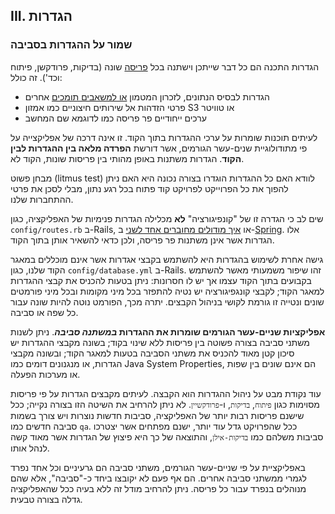 ## III. הגדרות
### שמור על ההגדרות בסביבה

הגדרות התכנה הם כל דבר שייתכן וישתנה בכל [פריסה](./codebase) שונה (בדיקות, פרודקשן, פיתוח וכד'). זה כולל:

* הגדרות לבסיס הנתונים, לזכרון המטמון [או למשאבים תומכים](./backing-services) אחרים
* פרטי הזדהות אל שירותים חיצוניים כמו אמזון S3 או טוויטר
* ערכים ייחודיים פר פריסה כמו לדוגמא שם המחשב

לעיתים תוכנות שומרות על ערכי ההגדרות בתוך הקוד. זו אינה דרכה של אפליקצייה על פי מתודולוגיית שנים-עשר הגורמים, אשר דורשת **הפרדה מלאה בין ההגדרות לבין הקוד**. הגדרות משתנות באופן מהותי בין פריסות שונות, הקוד לא.

מבחן פשוט (litmus test) לוודא האם כל ההגדרות הוגדרו בצורה נכונה היא האם ניתן להפוך את כל הפרוייקט לפרויקט קוד פתוח בכל רגע נתון, מבלי לסכן את פרטי ההתחברות שלנו.

שים לב כי הגדרה זו של "קונפיגורציה" **לא** מכלילה הגדרות פנימיות של האפליקציה, כגון `config/routes.rb` ב-Rails, או [איך מודולים מחוברים אחד לשני](http://docs.spring.io/spring/docs/current/spring-framework-reference/html/beans.html) ב-[Spring](http://spring.io/). אלו הגדרות אשר אינן משתנות פר פריסה, ולכן כדאי להשאיר אותן בתוך הקוד.

גישה אחרת לשימוש בהגדרות היא להשתמש בקבצי אגדרות אשר אינם מוכללים במאגר הקוד שלנו, כגון `config/database.yml` ב-Rails. זהו שיפור משמעותי מאשר להשתמש בקבועים בתוך הקוד עצמו אך יש לו חסרונות: ניתן בטעות להכניס את קבצי ההגדרות למאגר הקוד; לקבצי קונגפיגורציה יש נטיה להתפזר בכל מיני מקומות ובכל מיני פורמטים שונים ונטייה זו גורמת לקושי בניהול הקבצים. יתרה מכך, הפורמט נוטה להיות שונה עבור כל שפה או סביבה.

**אפליקציות שניים-עשר הגורמים שומרות את ההגדרות *במשתנה סביבה***. ניתן לשנות משתני סביבה בצורה פשוטה בין פריסות ללא שינוי בקוד; בשונה מקבצי ההגדרות יש סיכון קטן מאוד להכניס את משתני הסביבה בטעות למאגר הקוד; ובשונה מקבצי הגדרות, או מנגנונים דומים כמו Java System Properties, הם אינם שונים בין שפות או מערכות הפעלה.

עוד נקודת מבט על ניהול ההגדרות הוא הקבצה. לעיתים מקבצים הגדרות על פי פריסות מסוימות כגון `פיתוח`, `בדיקות`, ו-`פרודקשיין`. לא ניתן להרחיב את השיטה הזו בצורה נקייה; ככל שישנם פריסות רבות יותר של האפליקציה, סביבות חדשות נוצרות ויש צורך בשמות סביבה חדשים כמו `qa`. ככל שהפרויקט גדל עוד יותר, ישנם מפתחים אשר יצטרכו סביבות משלהם כמו `בדיקות-אילן`, והתוצאה של כך היא פיצוץ של הגדרות אשר מאוד קשה לנהל אותו.

באפליקציית על פי שניים-עשר הגורמים, משתני סביבה הם גרעיניים וכל אחד נפרד לגמרי ממשתני סביבה אחרים. הם אף פעם לא יקובצו ביחד כ-"סביבה", אלא שהם מנוהלים בנפרד עבור כל פריסה. ניתן להרחיב מודל זה ללא בעיה ככל שהאפליקציה גדלה בצורה טבעית.